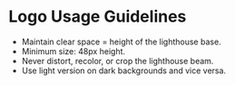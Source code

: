 # Logo Usage Guidelines

- Maintain clear space = height of the lighthouse base.
- Minimum size: 48px height.
- Never distort, recolor, or crop the lighthouse beam.
- Use light version on dark backgrounds and vice versa.
